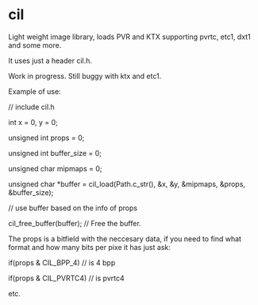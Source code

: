 # cil
Light weight image library, loads PVR and KTX supporting pvrtc, etc1, dxt1 and some more.

It uses just a header cil.h.

Work in progress. Still buggy with ktx and etc1.

Example of use:

// include cil.h

int x = 0, y = 0;

unsigned int props = 0;

unsigned int buffer_size = 0;

unsigned char mipmaps = 0;

unsigned char *buffer = cil_load(Path.c_str(), &x, &y, &mipmaps, &props, &buffer_size);

// use buffer based on the info of props

cil_free_buffer(buffer); // Free the buffer.

The props is a bitfield with the neccesary data, if you need to find what format and how many bits per pixe it has just ask:

if(props & CIL_BPP_4)
  // is 4 bpp
  
if(props & CIL_PVRTC4)
  // is pvrtc4
  
  etc.
